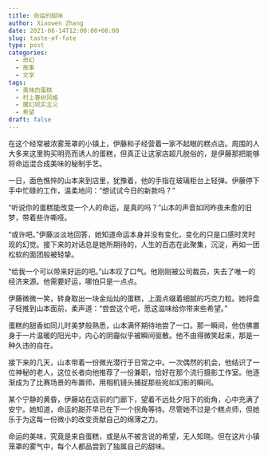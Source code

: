 ```yaml
---
title: 命运的甜味
author: Xiaowen Zhang
date: 2021-06-14T12:00:00+08:00
slug: taste-of-fate
type: post
categories:
  - 奇幻
  - 故事
  - 文学
tags:
  - 美味的蛋糕
  - 村上春树风格
  - 魔幻现实主义
  - 希望
draft: false
---
```


在这个经常被浓雾笼罩的小镇上，伊藤和子经营着一家不起眼的糕点店。周围的人大多来这里购买明亮而诱人的蛋糕，但真正让这家店超凡脱俗的，是伊藤那把能够将命运混合成美味的秘制手艺。

一日，面色憔悴的山本来到店里，犹豫着，他的手指在玻璃柜台上轻弹。伊藤停下手中忙碌的工作，温柔地问：“想试试今日的新款吗？”

“听说你的蛋糕能改变一个人的命运，是真的吗？”山本的声音如同昨夜未愈的旧梦，带着些许嘶哑。

“或许吧。”伊藤淡淡地回答，她知道命运本身并没有变化，变化的只是口感时灵时现的幻觉。接下来的对话总是她所期待的，人生的百态在此聚集，沉淀，再如一团松软的面团般被轻挚。

“给我一个可以带来好运的吧。”山本叹了口气。他刚刚被公司裁员，失去了唯一的经济来源。他需要好运，哪怕只是一点点。

伊藤微微一笑，转身取出一块金灿灿的蛋糕，上面点缀着细腻的巧克力粒。她将盘子轻推到山本面前，柔声道：“尝尝这个吧，愿这滋味给你带来些希望。”

蛋糕的甜香如同儿时美梦般熟悉，山本满怀期待地尝了一口。那一瞬间，他仿佛置身于一片温暖的阳光中，内心的阴霾似乎被瞬间驱散。他不由得微笑起来，那是一种久违的自在。

接下来的几天，山本带着一份微光潜行于日常之中。一次偶然的机会，他结识了一位神秘的老人，这位长者向他推荐了一份兼职，恰好在那个流行摄影工作室。他逐渐成为了比赛场景的布置师，用相机镜头捕捉那些宛如幻影的瞬间。

某个宁静的黄昏，伊藤站在店前的门廊下，望着不远处夕阳下的街角，心中充满了安宁。她知道，命运的甜芥早已在下一个拐角等待。尽管她不过是个糕点师，但她乐于为这每一份微小的改变贡献自己的绵薄之力。

命运的美味，究竟是来自蛋糕，或是从不被言说的希望，无人知晓。但在这片小镇笼罩的雾气中，每个人都品尝到了独属自己的甜味。